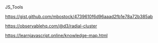 JS_Tools

https://gist.github.com/mbostock/4739610f6d96aaad2fb1e78a72b385ab

https://observablehq.com/@d3/radial-cluster

https://learnjavascript.online/knowledge-map.html

